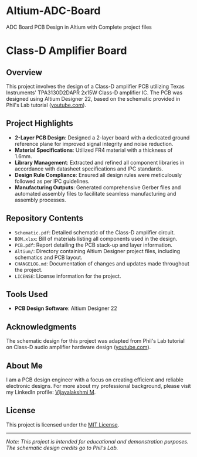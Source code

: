 # Altium-ADC-Board
ADC Board PCB Design in Altium with Complete project files
# Class-D Amplifier Board

## Overview

This project involves the design of a Class-D amplifier PCB utilizing Texas Instruments' TPA3130D2DAPR 2x15W Class-D amplifier IC. The PCB was designed using Altium Designer 22, based on the schematic provided in Phil's Lab tutorial ([youtube.com](https://www.youtube.com/watch?v=wCYNTt5krDM&utm_source=chatgpt.com)).

## Project Highlights

- **2-Layer PCB Design**: Designed a 2-layer board with a dedicated ground reference plane for improved signal integrity and noise reduction.
- **Material Specifications**: Utilized FR4 material with a thickness of 1.6mm.
- **Library Management**: Extracted and refined all component libraries in accordance with datasheet specifications and IPC standards.
- **Design Rule Compliance**: Ensured all design rules were meticulously followed as per IPC guidelines.
- **Manufacturing Outputs**: Generated comprehensive Gerber files and automated assembly files to facilitate seamless manufacturing and assembly processes.

## Repository Contents

- `Schematic.pdf`: Detailed schematic of the Class-D amplifier circuit.
- `BOM.xlsx`: Bill of materials listing all components used in the design.
- `PCB.pdf`: Report detailing the PCB stack-up and layer information.
- `Altium/`: Directory containing Altium Designer project files, including schematics and PCB layout.
- `CHANGELOG.md`: Documentation of changes and updates made throughout the project.
- `LICENSE`: License information for the project.

## Tools Used

- **PCB Design Software**: Altium Designer 22

## Acknowledgments

The schematic design for this project was adapted from Phil's Lab tutorial on Class-D audio amplifier hardware design ([youtube.com](https://www.youtube.com/watch?v=wCYNTt5krDM&utm_source=chatgpt.com)).

## About Me

I am a PCB design engineer with a focus on creating efficient and reliable electronic designs. For more about my professional background, please visit my LinkedIn profile: [Vijayalakshmi M](https://www.linkedin.com/in/vijayalakshmi-m-542050314).

## License

This project is licensed under the [MIT License](LICENSE).

---

*Note: This project is intended for educational and demonstration purposes. The schematic design credits go to Phil's Lab.*
